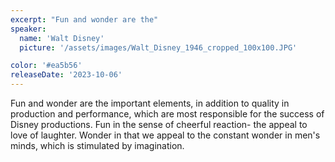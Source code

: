 ```yaml
---
excerpt: "Fun and wonder are the"
speaker:
  name: 'Walt Disney'
  picture: '/assets/images/Walt_Disney_1946_cropped_100x100.JPG'

color: '#ea5b56'
releaseDate: '2023-10-06'
---
```

Fun and wonder are the important elements, in addition to quality in production and performance, which are most responsible for the success of Disney productions. Fun in the sense of cheerful reaction- the appeal to love of laughter. Wonder in that we appeal to the constant wonder in men's minds, which is stimulated by imagination.
